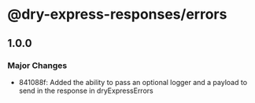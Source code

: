 # @dry-express-responses/errors

## 1.0.0

### Major Changes

- 841088f: Added the ability to pass an optional logger and a payload to send in the response in dryExpressErrors
